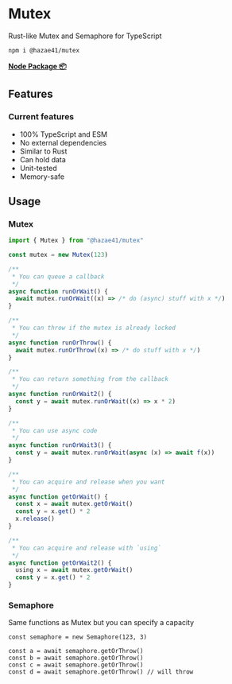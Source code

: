 # Mutex

Rust-like Mutex and Semaphore for TypeScript

```bash
npm i @hazae41/mutex
```

[**Node Package 📦**](https://www.npmjs.com/package/@hazae41/mutex)

## Features

### Current features
- 100% TypeScript and ESM
- No external dependencies
- Similar to Rust
- Can hold data
- Unit-tested
- Memory-safe

## Usage

### Mutex

```typescript
import { Mutex } from "@hazae41/mutex"

const mutex = new Mutex(123)

/**
 * You can queue a callback 
 */
async function runOrWait() {
  await mutex.runOrWait((x) => /* do (async) stuff with x */)
}

/**
 * You can throw if the mutex is already locked
 */
async function runOrThrow() {
  await mutex.runOrThrow((x) => /* do stuff with x */)
}

/**
 * You can return something from the callback
 */
async function runOrWait2() {
  const y = await mutex.runOrWait((x) => x * 2)
}

/**
 * You can use async code
 */
async function runOrWait3() {
  const y = await mutex.runOrWait(async (x) => await f(x))
}

/**
 * You can acquire and release when you want
 */
async function getOrWait() {
  const x = await mutex.getOrWait()
  const y = x.get() * 2
  x.release()
}

/**
 * You can acquire and release with `using`
 */
async function getOrWait2() {
  using x = await mutex.getOrWait()
  const y = x.get() * 2
}
```

### Semaphore

Same functions as Mutex but you can specify a capacity

```tsx
const semaphore = new Semaphore(123, 3)

const a = await semaphore.getOrThrow()
const b = await semaphore.getOrThrow()
const c = await semaphore.getOrThrow()
const d = await semaphore.getOrThrow() // will throw
```